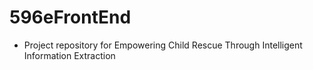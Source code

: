 # 596eFrontEnd
- Project repository for Empowering Child Rescue Through Intelligent Information Extraction
